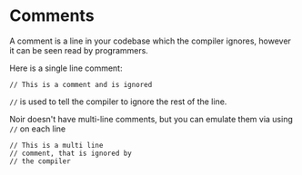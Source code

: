 # Comments

A comment is a line in your codebase which the compiler ignores, however it can be seen read by programmers.

Here is a single line comment:

```rust,noplaypen
// This is a comment and is ignored
```

`//` is used to tell the compiler to ignore the rest of the line.

Noir doesn't have multi-line comments, but you can emulate them via using `//` on each line

```rust,noplaypen
// This is a multi line
// comment, that is ignored by 
// the compiler
```
